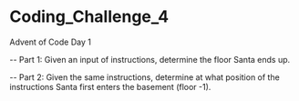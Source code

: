 # Coding_Challenge_4
Advent of Code Day 1

-- Part 1: Given an input of instructions, determine the floor Santa ends up.

-- Part 2: Given the same instructions, determine at what position of the instructions Santa first enters the basement (floor -1).
